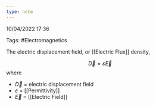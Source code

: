 ```yaml
---
type: note
---
```

10/04/2022 17:36

Tags: #Electromagnetics 

The electric displacement field, or [[Electric Flux]] density, 

$$
\vec{D}=\varepsilon\vec{E}
$$
where
- $\vec{D}$ = electric displacement field
- $\varepsilon$ = [[Permittivity]]
- $\vec{E}$ = [[Electric Field]]


